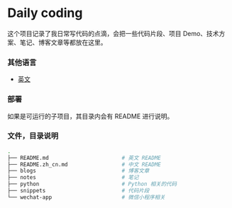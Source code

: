 # Daily coding
这个项目记录了我日常写代码的点滴，会把一些代码片段、项目 Demo、技术方案、笔记、博客文章等都放在这里。

### 其他语言
- [英文](README.md "英文 README.md")

### 部署
如果是可运行的子项目，其目录内会有 README 进行说明。

### 文件，目录说明
```bash
.
├── README.md                       # 英文 README
├── README.zh_cn.md                 # 中文 README
├── blogs                           # 博客文章
├── notes                           # 笔记
├── python                          # Python 相关的代码
├── snippets                        # 代码片段
└── wechat-app                      # 微信小程序相关
```
